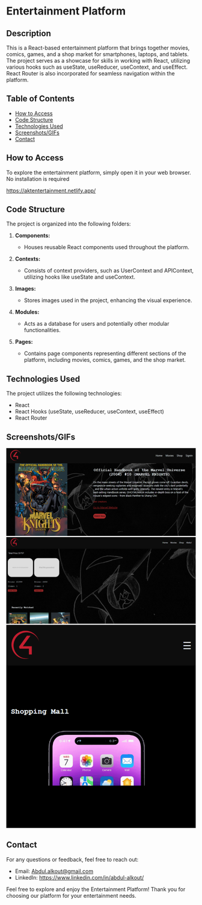 # Entertainment Platform

## Description

This is a React-based entertainment platform that brings together movies, comics, games, and a shop market for smartphones, laptops, and tablets. The project serves as a showcase for skills in working with React, utilizing various hooks such as useState, useReducer, useContext, and useEffect. React Router is also incorporated for seamless navigation within the platform.

## Table of Contents

- [How to Access](#how-to-access)
- [Code Structure](#code-structure)
- [Technologies Used](#technologies-used)
- [Screenshots/GIFs](#screenshotsgifs)
- [Contact](#contact)

## How to Access

To explore the entertainment platform, simply open it in your web browser. No installation is required

https://aktentertainment.netlify.app/

## Code Structure

The project is organized into the following folders:

1. **Components:**

   - Houses reusable React components used throughout the platform.

2. **Contexts:**

   - Consists of context providers, such as UserContext and APIContext, utilizing hooks like useState and useContext.

3. **Images:**

   - Stores images used in the project, enhancing the visual experience.

4. **Modules:**

   - Acts as a database for users and potentially other modular functionalities.

5. **Pages:**
   - Contains page components representing different sections of the platform, including movies, comics, games, and the shop market.

## Technologies Used

The project utilizes the following technologies:

- React
- React Hooks (useState, useReducer, useContext, useEffect)
- React Router

## Screenshots/GIFs

![Entertainment Comics](./src/images/website/comicsDisplay.png)
![Entertainment SignIn](./src/images/website/signInPage.png)
![Entertainment Home Mobile](./src/images/website/home_mobile.png)

## Contact

For any questions or feedback, feel free to reach out:

- Email: Abdul.alkout@gmail.com
- LinkedIn: https://www.linkedin.com/in/abdul-alkout/

Feel free to explore and enjoy the Entertainment Platform! Thank you for choosing our platform for your entertainment needs.
